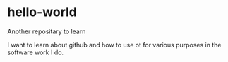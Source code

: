 # hello-world
Another repositary to learn

I want to learn about github and how to use ot for various purposes in the software work I do.
